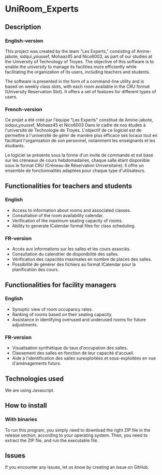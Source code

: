 # UniRoom_Experts

## Description

### English-version
This project was created by the team "Les Experts," consisting of Amine-jabote, sidqui_youssef, Mohaaz45 and Nico6003, as part of our studies at the University of Technology of Troyes. The objective of this software is to enable the university to manage its facilities more efficiently while facilitating the organization of its users, including teachers and students.

The software is presented in the form of a command-line utility and is based on weekly class slots, with each room available in the CRU format (University Reservation Slot). It offers a set of features for different types of users.
### French-version
Ce projet a été créé par l'équipe "Les Experts" constitué de Amine-jabote, sidqui_youssef, Mohaaz45 et Nico6003 Dans le cadre de nos études à l'université de Technologie de Troyes. L'objectif de ce logiciel est de permettre à l'université de gérer de manière plus efficace ses locaux tout en facilitant l'organisation de son personnel, notamment les enseignants et les étudiants.

Le logiciel se présente sous la forme d'un invite de commande et est basé sur les créneaux de cours hebdomadaires, chaque salle étant disponible sous le format CRU (Créneau de Réservation Universitaire). Il offre un ensemble de fonctionnalités adaptées pour chaque type d'utilisateurs.

## Functionalities for teachers and students
### English
   - Access to information about rooms and associated classes.
   - Consultation of the room availability calendar.
   - Verification of the maximum seating capacity of rooms.
   - Ability to generate ICalendar format files for class scheduling.

### FR-version
   - Accès aux informations sur les salles et les cours associés.
   - Consultation du calendrier de disponibilité des salles.
   - Vérification des capacités maximales en nombre de places des salles.
   - Possibilité de générer des fichiers au format ICalendar pour la planification des cours.

## Functionalities for facility managers
### English
   - Synoptic view of room occupancy rates.
   - Ranking of rooms based on their seating capacity.
   - Assistance in identifying overused and underused rooms for future adjustments.
### FR-version
   - Visualisation synthétique du taux d'occupation des salles.
   - Classement des salles en fonction de leur capacité d'accueil.
   - Aide à l'identification des salles surexploitées et sous-exploitées en vue d'aménagements futurs.
     
## Technologies used

We are using Javascript.

## How to install

### With binaries

To run this program, you simply need to download the right ZIP file in the release section, according to your operating system. Then, you need to extract the ZIP file, and run the executable file.

## Issues

If you encounter any issues, let us know by creating an issue on GitHub.
    
